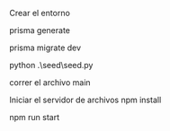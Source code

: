 Crear el entorno

prisma generate

prisma migrate dev

python .\seed\seed.py   

correr el archivo main

Iniciar el servidor de archivos 
npm install

npm run start